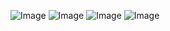 ![Image](https://github.com/user-attachments/assets/d6e73c69-63a8-4ca7-9d22-1d8c4b41f452)
![Image](https://github.com/user-attachments/assets/bcfdf7ca-2154-48bd-ad3f-a0b6c7cbea97)
![Image](https://github.com/user-attachments/assets/10350c91-88e6-4cec-b83b-f35d9284042f)
![Image](https://github.com/user-attachments/assets/3b627e14-ecec-4188-ad50-184eadf386aa)
